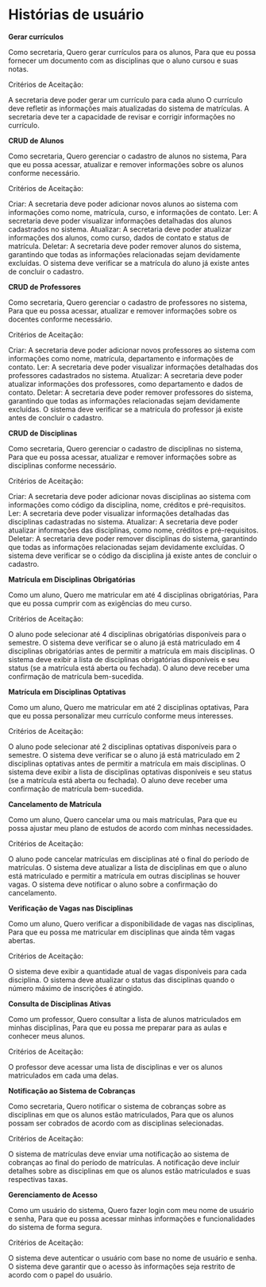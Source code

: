# Histórias de usuário 

**Gerar currículos**

Como secretaria,
Quero gerar currículos para os alunos,
Para que eu possa fornecer um documento com as disciplinas que o aluno cursou e suas notas.

Critérios de Aceitação:

A secretaria deve poder gerar um currículo para cada aluno
O currículo deve refletir as informações mais atualizadas do sistema de matrículas.
A secretaria deve ter a capacidade de revisar e corrigir informações no currículo.

**CRUD de Alunos**

Como secretaria,
Quero gerenciar o cadastro de alunos no sistema,
Para que eu possa acessar, atualizar e remover informações sobre os alunos conforme necessário.

Critérios de Aceitação:

Criar: A secretaria deve poder adicionar novos alunos ao sistema com informações como nome, matrícula, curso, e informações de contato.
Ler: A secretaria deve poder visualizar informações detalhadas dos alunos cadastrados no sistema.
Atualizar: A secretaria deve poder atualizar informações dos alunos, como curso, dados de contato e status de matrícula.
Deletar: A secretaria deve poder remover alunos do sistema, garantindo que todas as informações relacionadas sejam devidamente excluídas.
O sistema deve verificar se a matrícula do aluno já existe antes de concluir o cadastro.

**CRUD de Professores**

Como secretaria,
Quero gerenciar o cadastro de professores no sistema,
Para que eu possa acessar, atualizar e remover informações sobre os docentes conforme necessário.

Critérios de Aceitação:

Criar: A secretaria deve poder adicionar novos professores ao sistema com informações como nome, matrícula, departamento e informações de contato.
Ler: A secretaria deve poder visualizar informações detalhadas dos professores cadastrados no sistema.
Atualizar: A secretaria deve poder atualizar informações dos professores, como departamento e dados de contato.
Deletar: A secretaria deve poder remover professores do sistema, garantindo que todas as informações relacionadas sejam devidamente excluídas.
O sistema deve verificar se a matrícula do professor já existe antes de concluir o cadastro.


**CRUD de Disciplinas**

Como secretaria,
Quero gerenciar o cadastro de disciplinas no sistema,
Para que eu possa acessar, atualizar e remover informações sobre as disciplinas conforme necessário.

Critérios de Aceitação:

Criar: A secretaria deve poder adicionar novas disciplinas ao sistema com informações como código da disciplina, nome, créditos e pré-requisitos.
Ler: A secretaria deve poder visualizar informações detalhadas das disciplinas cadastradas no sistema.
Atualizar: A secretaria deve poder atualizar informações das disciplinas, como nome, créditos e pré-requisitos.
Deletar: A secretaria deve poder remover disciplinas do sistema, garantindo que todas as informações relacionadas sejam devidamente excluídas.
O sistema deve verificar se o código da disciplina já existe antes de concluir o cadastro.

**Matrícula em Disciplinas Obrigatórias**

Como um aluno,
Quero me matricular em até 4 disciplinas obrigatórias,
Para que eu possa cumprir com as exigências do meu curso.

Critérios de Aceitação:

O aluno pode selecionar até 4 disciplinas obrigatórias disponíveis para o semestre.
O sistema deve verificar se o aluno já está matriculado em 4 disciplinas obrigatórias antes de permitir a matrícula em mais disciplinas.
O sistema deve exibir a lista de disciplinas obrigatórias disponíveis e seu status (se a matrícula está aberta ou fechada).
O aluno deve receber uma confirmação de matrícula bem-sucedida.

**Matrícula em Disciplinas Optativas**

Como um aluno,
Quero me matricular em até 2 disciplinas optativas,
Para que eu possa personalizar meu currículo conforme meus interesses.

Critérios de Aceitação:

O aluno pode selecionar até 2 disciplinas optativas disponíveis para o semestre.
O sistema deve verificar se o aluno já está matriculado em 2 disciplinas optativas antes de permitir a matrícula em mais disciplinas.
O sistema deve exibir a lista de disciplinas optativas disponíveis e seu status (se a matrícula está aberta ou fechada).
O aluno deve receber uma confirmação de matrícula bem-sucedida.

**Cancelamento de Matrícula**

Como um aluno,
Quero cancelar uma ou mais matrículas,
Para que eu possa ajustar meu plano de estudos de acordo com minhas necessidades.

Critérios de Aceitação:

O aluno pode cancelar matrículas em disciplinas até o final do período de matrículas.
O sistema deve atualizar a lista de disciplinas em que o aluno está matriculado e permitir a matrícula em outras disciplinas se houver vagas.
O sistema deve notificar o aluno sobre a confirmação do cancelamento.

**Verificação de Vagas nas Disciplinas**

Como um aluno,
Quero verificar a disponibilidade de vagas nas disciplinas,
Para que eu possa me matricular em disciplinas que ainda têm vagas abertas.

Critérios de Aceitação:

O sistema deve exibir a quantidade atual de vagas disponíveis para cada disciplina.
O sistema deve atualizar o status das disciplinas quando o número máximo de inscrições é atingido.

**Consulta de Disciplinas Ativas**

Como um professor,
Quero consultar a lista de alunos matriculados em minhas disciplinas,
Para que eu possa me preparar para as aulas e conhecer meus alunos.

Critérios de Aceitação:

O professor deve acessar uma lista de disciplinas e ver os alunos matriculados em cada uma delas.

**Notificação ao Sistema de Cobranças**

Como secretaria,
Quero notificar o sistema de cobranças sobre as disciplinas em que os alunos estão matriculados,
Para que os alunos possam ser cobrados de acordo com as disciplinas selecionadas.

Critérios de Aceitação:

O sistema de matrículas deve enviar uma notificação ao sistema de cobranças ao final do período de matrículas.
A notificação deve incluir detalhes sobre as disciplinas em que os alunos estão matriculados e suas respectivas taxas.

**Gerenciamento de Acesso**

Como um usuário do sistema,
Quero fazer login com meu nome de usuário e senha,
Para que eu possa acessar minhas informações e funcionalidades do sistema de forma segura.

Critérios de Aceitação:

O sistema deve autenticar o usuário com base no nome de usuário e senha.
O sistema deve garantir que o acesso às informações seja restrito de acordo com o papel do usuário.
